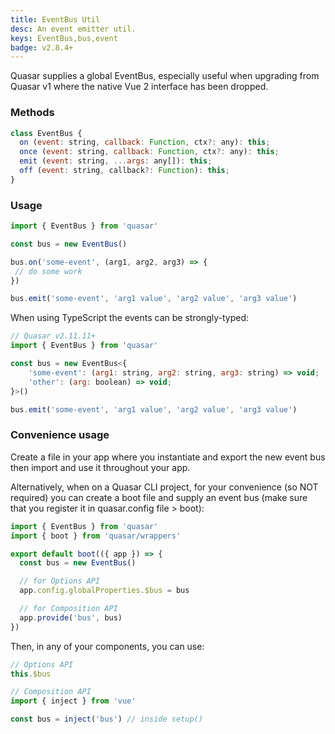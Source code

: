 ```yaml
---
title: EventBus Util
desc: An event emitter util.
keys: EventBus,bus,event
badge: v2.8.4+
---
```


Quasar supplies a global EventBus, especially useful when upgrading from Quasar v1 where the native Vue 2 interface has been dropped.

### Methods

```js
class EventBus {
  on (event: string, callback: Function, ctx?: any): this;
  once (event: string, callback: Function, ctx?: any): this;
  emit (event: string, ...args: any[]): this;
  off (event: string, callback?: Function): this;
}
```

### Usage

```js
import { EventBus } from 'quasar'

const bus = new EventBus()

bus.on('some-event', (arg1, arg2, arg3) => {
 // do some work
})

bus.emit('some-event', 'arg1 value', 'arg2 value', 'arg3 value')
```

When using TypeScript the events can be strongly-typed:

```js
// Quasar v2.11.11+
import { EventBus } from 'quasar'

const bus = new EventBus<{
    'some-event': (arg1: string, arg2: string, arg3: string) => void;
    'other': (arg: boolean) => void;
}>()

bus.emit('some-event', 'arg1 value', 'arg2 value', 'arg3 value')
```

### Convenience usage

Create a file in your app where you instantiate and export the new event bus then import and use it throughout your app.

Alternatively, when on a Quasar CLI project, for your convenience (so NOT required) you can create a boot file and supply an event bus (make sure that you register it in quasar.config file > boot):

```js A Quasar CLI boot file (let's say /src/boot/bus.js)
import { EventBus } from 'quasar'
import { boot } from 'quasar/wrappers'

export default boot(({ app }) => {
  const bus = new EventBus()

  // for Options API
  app.config.globalProperties.$bus = bus

  // for Composition API
  app.provide('bus', bus)
})
```

Then, in any of your components, you can use:

```js
// Options API
this.$bus

// Composition API
import { inject } from 'vue'

const bus = inject('bus') // inside setup()
```
